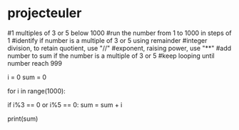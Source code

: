 # projecteuler

#1 multiples of 3 or 5 below 1000
#run the number from 1 to 1000 in steps of 1
#identify if number is a multiple of 3 or 5 using remainder
#integer division, to retain quotient, use "//"
#exponent, raising power, use "**"
#add number to sum if the number is a multiple of 3 or 5
#keep looping until number reach 999

i = 0
sum = 0

for i in range(1000):

  if i%3 == 0 or i%5 == 0:
    sum = sum + i

print(sum)
